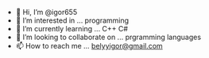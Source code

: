 - 👋 Hi, I’m @igor655
- 👀 I’m interested in ... programming 
- 🌱 I’m currently learning ... C++ C# 
- 💞️ I’m looking to collaborate on ... prgramming languages
- 📫 How to reach me ... belyyigor@gmail.com

<!---
igor655/igor655 is a ✨ special ✨ repository because its `README.md` (this file) appears on your GitHub profile.
You can click the Preview link to take a look at your changes.
--->

